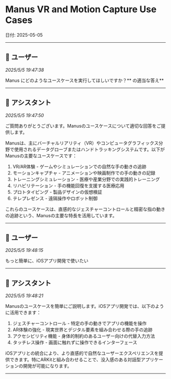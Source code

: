 # Manus VR and Motion Capture Use Cases

日付: 2025-05-05

---

## 👤 ユーザー
*2025/5/5 19:47:38*

Manus にどのようなユースケースを実行してほしいですか？** の適当な答え**

---

## 🤖 アシスタント
*2025/5/5 19:47:50*

ご質問ありがとうございます。Manusのユースケースについて適切な回答をご提供します。

Manusは、主にバーチャルリアリティ（VR）やコンピュータグラフィックス分野で使用されるデータグローブまたはハンドトラッキングシステムです。以下がManusの主要なユースケースです：

1. VR/AR体験 - ゲームやシミュレーションでの自然な手の動きの追跡
2. モーションキャプチャ - アニメーションや映画制作での手の動きの記録
3. トレーニングシミュレーション - 医療や産業分野での実践的トレーニング
4. リハビリテーション - 手の機能回復を支援する医療応用
5. プロトタイピング - 製品デザインの仮想検証
6. テレプレゼンス - 遠隔操作やロボット制御

これらのユースケースは、直感的なジェスチャーコントロールと精密な指の動きの追跡という、Manusの主要な特長を活用しています。

---

## 👤 ユーザー
*2025/5/5 19:48:15*

もっと簡単に、iOSアプリ開発で使いたい

---

## 🤖 アシスタント
*2025/5/5 19:48:21*

Manusのユースケースを簡単にご説明します。iOSアプリ開発では、以下のように活用できます：

1. ジェスチャーコントロール - 特定の手の動きでアプリの機能を操作
2. AR体験の強化 - 現実世界とデジタル要素を組み合わせる際の手の追跡
3. アクセシビリティ機能 - 身体的制約のあるユーザー向けの代替入力方法
4. タッチレス操作 - 画面に触れずに操作できるインターフェース

iOSアプリとの統合により、より直感的で自然なユーザーエクスペリエンスを提供できます。特にARKitと組み合わせることで、没入感のある対話型アプリケーションの開発が可能になります。

---
